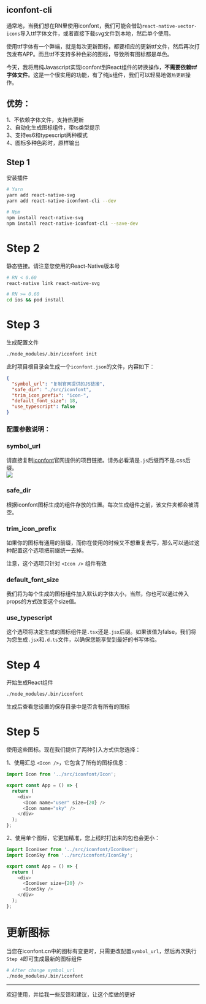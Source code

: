 ## iconfont-cli

通常地，当我们想在RN里使用iconfont，我们可能会借助`react-native-vector-icons`导入ttf字体文件，或者直接下载svg文件到本地，然后单个使用。

使用ttf字体有一个弊端，就是每次更新图标，都要相应的更新ttf文件，然后再次打包发布APP。而且ttf不支持多种色彩的图标，导致所有图标都是单色。

今天，我将用纯Javascript实现iconfont到React组件的转换操作，**不需要依赖ttf字体文件**。这是一个很实用的功能，有了纯js组件，我们可以轻易地做`热更新`操作。

## 优势：
1、不依赖字体文件，支持热更新
<br />
2、自动化生成图标组件，带ts类型提示
<br />
3、支持es6和typescript两种模式
<br />
4、图标多种色彩时，原样输出

## Step 1
安装插件
```bash
# Yarn
yarn add react-native-svg
yarn add react-native-iconfont-cli --dev

# Npm
npm install react-native-svg
npm install react-native-iconfont-cli --save-dev
```

# Step 2
静态链接。请注意您使用的React-Native版本号
```bash
# RN < 0.60
react-native link react-native-svg

# RN >= 0.60
cd ios && pod install
```

# Step 3
生成配置文件
```bash
./node_modules/.bin/iconfont init
```
此时项目根目录会生成一个`iconfont.json`的文件，内容如下：
```json
{
  "symbol_url": "复制官网提供的JS链接",
  "safe_dir": "./src/iconfont",
  "trim_icon_prefix": "icon-",
  "default_font_size": 18,
  "use_typescript": false
}
```
### 配置参数说明：
### symbol_url
请直接复制[iconfont](http://iconfont.cn)官网提供的项目链接。请务必看清是`.js`后缀而不是.css后缀。
<br />
![](https://github.com/fwh1990/react-native-iconfont-cli/blob/master/symbol-url.png?raw=true)

### safe_dir
根据iconfont图标生成的组件存放的位置。每次生成组件之前，该文件夹都会被清空。

### trim_icon_prefix
如果你的图标有通用的前缀，而你在使用的时候又不想重复去写，那么可以通过这种配置这个选项把前缀统一去掉。

注意，这个选项只针对 `<Icon />` 组件有效

### default_font_size
我们将为每个生成的图标组件加入默认的字体大小，当然，你也可以通过传入props的方式改变这个size值。

### use_typescript
这个选项将决定生成的图标组件是`.tsx`还是`.jsx`后缀。如果该值为false，我们将为您生成`.jsx`和`.d.ts`文件，以确保您能享受到最好的书写体验。


# Step 4
开始生成React组件
```bash
./node_modules/.bin/iconfont
```
生成后查看您设置的保存目录中是否含有所有的图标

# Step 5
使用这些图标。现在我们提供了两种引入方式供您选择：

1、使用汇总 `<Icon />`，它包含了所有的图标信息：
```typescript jsx
import Icon from '../src/iconfont/Icon';

export const App = () => {
  return (
    <div>
      <Icon name="user" size={20} />
      <Icon name="sky" />
    </div>
  );
};
```

2、使用单个图标，它更加精准，您上线时打出来的包也会更小：

```typescript jsx
import IconUser from '../src/iconfont/IconUser';
import IconSky from '../src/iconfont/IconSky';

export const App = () => {
  return (
    <div>
      <IconUser size={20} />
      <IconSky />
    </div>
  );
};
```

# 更新图标
当您在iconfont.cn中的图标有变更时，只需更改配置`symbol_url`，然后再次执行`Step 4`即可生成最新的图标组件
```bash
# After change symbol_url
./node_modules/.bin/iconfont
```
--------

欢迎使用，并给我一些反馈和建议，让这个库做的更好
